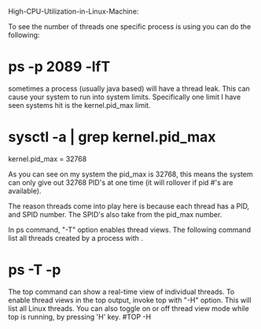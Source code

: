 High-CPU-Utilization-in-Linux-Machine:

To see the number of threads one specific process is using you can do the following:
# ps -p 2089 -lfT 

sometimes a process (usually java based) will have a thread leak. This can cause your system to run into system limits.
Specifically one limit I have seen systems hit is the kernel.pid_max limit.

# sysctl -a | grep kernel.pid_max  
kernel.pid_max = 32768

As you can see on my system the pid_max is 32768, this means the system can only give out 32768 PID's at one time (it will rollover if pid #'s are available).

The reason threads come into play here is because each thread has a PID, and SPID number. The SPID's also take from the pid_max number.

In ps command, "-T" option enables thread views. The following command list all threads created by a process with <pid>.
# ps -T -p <pid> 

The top command can show a real-time view of individual threads. To enable thread views in the top output, invoke top with "-H" option. This will list all Linux threads. You can also toggle on or off thread view mode while top is running, by pressing 'H' key.
#TOP -H
